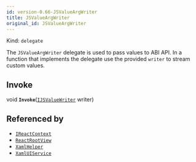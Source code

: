 ```yaml
---
id: version-0.66-JSValueArgWriter
title: JSValueArgWriter
original_id: JSValueArgWriter
---
```


Kind: `delegate`

The `JSValueArgWriter` delegate is used to pass values to ABI API. 
In a function that implements the delegate use the provided `writer` to stream custom values.

## Invoke
void **`Invoke`**([`IJSValueWriter`](IJSValueWriter) writer)





## Referenced by
- [`IReactContext`](IReactContext)
- [`ReactRootView`](ReactRootView)
- [`XamlHelper`](XamlHelper)
- [`XamlUIService`](XamlUIService)
